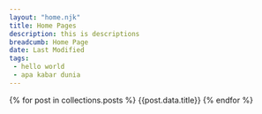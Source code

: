 ```yaml
---
layout: "home.njk"
title: Home Pages
description: this is descriptions
breadcumb: Home Page
date: Last Modified
tags: 
 - hello world
 - apa kabar dunia
---
```

{% for post in collections.posts %}
{{post.data.title}}
{% endfor %}
